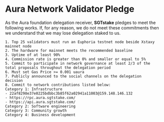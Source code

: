 # Aura Network Validator Pledge

As the Aura foundation delegation receiver, **SGTstake** pledges to meet the following works. If, for any reason, we do not meet these commitments then we understand that we may lose delegation staked to us.

    1. Top 25 validators must run an Euphoria testnet node beside Xstaxy mainnet node
    2. The hardware for mainnet meets the recommended baseline
    3. Uptime of at least 90%
    4. Commission rate is greater than 0% and smaller or equal to 5%
    5. Commit to participate in network governance at least 2/3 of the total proposals throughout the delegation period
    6. Must set Gas Price >= 0.001 uaura
    7. Publicly announced to the social channels on the delegation decision
    8. Commit to network contributions listed below: 
    Category 1: Infrastructure
    - 22af8298e37e0225bdbbc3b85f62a02941a11003@159.148.146.132
    - https://rpc.aura.sgtstake.com/
    - https://api.aura.sgtstake.com/
    Category 2: Software engineering
    Category 3: Community growth
    Category 4: Business development

